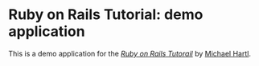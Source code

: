 # Ruby on Rails Tutorial: demo application

This is a demo application for the [*Ruby on Rails Tutorail*](http://railstutorial.org/) by [Michael Hartl](http://michaelhartl.com/).